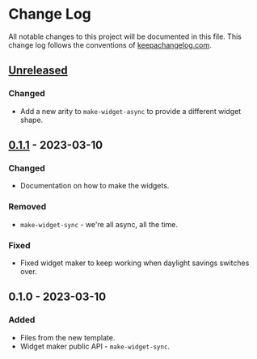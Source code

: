 # Change Log
All notable changes to this project will be documented in this file. This change log follows the conventions of [keepachangelog.com](http://keepachangelog.com/).

## [Unreleased]
### Changed
- Add a new arity to `make-widget-async` to provide a different widget shape.

## [0.1.1] - 2023-03-10
### Changed
- Documentation on how to make the widgets.

### Removed
- `make-widget-sync` - we're all async, all the time.

### Fixed
- Fixed widget maker to keep working when daylight savings switches over.

## 0.1.0 - 2023-03-10
### Added
- Files from the new template.
- Widget maker public API - `make-widget-sync`.

[Unreleased]: https://github.com/hamdibouhani/passgen/compare/0.1.1...HEAD
[0.1.1]: https://github.com/hamdibouhani/passgen/compare/0.1.0...0.1.1
